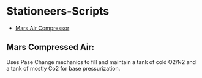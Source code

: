 # Stationeers-Scripts

* [Mars Air Compressor](https://github.com/HappypsychoX/Stationeers-Scripts/tree/main/Mars-Air%20Compressor)

## Mars Compressed Air:

Uses Pase Change mechanics to fill and maintain a tank of cold O2/N2 and a tank of mostly Co2 for base pressurization.
